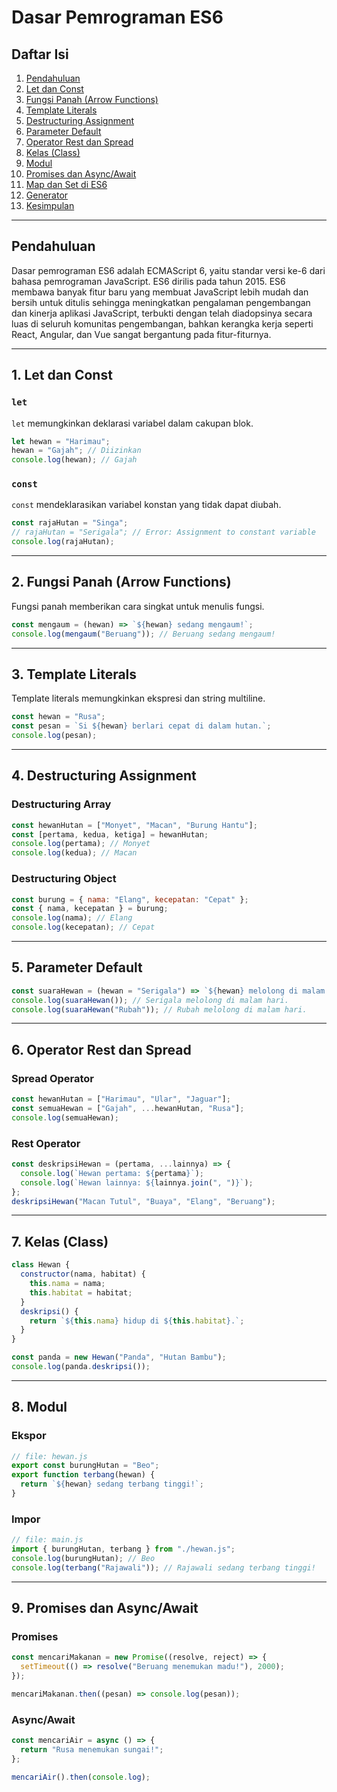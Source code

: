# Dasar Pemrograman ES6

## Daftar Isi
1. [Pendahuluan](#pendahuluan)
2. [Let dan Const](#1-let-dan-const)
3. [Fungsi Panah (Arrow Functions)](#2-fungsi-panah-arrow-functions)
4. [Template Literals](#3-template-literals)
5. [Destructuring Assignment](#4-destructuring-assignment)
6. [Parameter Default](5-parameter-default)
7. [Operator Rest dan Spread](#6-operator-rest-dan-spread)
8. [Kelas (Class)](#7-kelas-class)
9. [Modul](#modul)
10. [Promises dan Async/Await](#promises-dan-asyncawait)
11. [Map dan Set di ES6](#map-dan-set-di-es6)
12. [Generator](#generator)
13. [Kesimpulan](#kesimpulan)

---

## Pendahuluan
Dasar pemrograman ES6 adalah ECMAScript 6, yaitu standar versi ke-6 dari bahasa pemrograman JavaScript. ES6 dirilis pada tahun 2015. ES6 membawa banyak fitur baru yang membuat JavaScript lebih mudah dan bersih untuk ditulis sehingga meningkatkan pengalaman pengembangan dan kinerja aplikasi JavaScript, terbukti dengan telah diadopsinya secara luas di seluruh komunitas pengembangan, bahkan kerangka kerja seperti React, Angular, dan Vue sangat bergantung pada fitur-fiturnya.

---

## 1. Let dan Const
### `let`
`let` memungkinkan deklarasi variabel dalam cakupan blok.
```js
let hewan = "Harimau";
hewan = "Gajah"; // Diizinkan
console.log(hewan); // Gajah
```

### `const`
`const` mendeklarasikan variabel konstan yang tidak dapat diubah.
```js
const rajaHutan = "Singa";
// rajaHutan = "Serigala"; // Error: Assignment to constant variable
console.log(rajaHutan);
```

---

## 2. Fungsi Panah (Arrow Functions)
Fungsi panah memberikan cara singkat untuk menulis fungsi.
```js
const mengaum = (hewan) => `${hewan} sedang mengaum!`;
console.log(mengaum("Beruang")); // Beruang sedang mengaum!
```

---

## 3. Template Literals
Template literals memungkinkan ekspresi dan string multiline.
```js
const hewan = "Rusa";
const pesan = `Si ${hewan} berlari cepat di dalam hutan.`;
console.log(pesan);
```

---

## 4. Destructuring Assignment
### Destructuring Array
```js
const hewanHutan = ["Monyet", "Macan", "Burung Hantu"];
const [pertama, kedua, ketiga] = hewanHutan;
console.log(pertama); // Monyet
console.log(kedua); // Macan
```

### Destructuring Object
```js
const burung = { nama: "Elang", kecepatan: "Cepat" };
const { nama, kecepatan } = burung;
console.log(nama); // Elang
console.log(kecepatan); // Cepat
```

---

## 5. Parameter Default
```js
const suaraHewan = (hewan = "Serigala") => `${hewan} melolong di malam hari.`;
console.log(suaraHewan()); // Serigala melolong di malam hari.
console.log(suaraHewan("Rubah")); // Rubah melolong di malam hari.
```

---

## 6. Operator Rest dan Spread
### Spread Operator
```js
const hewanHutan = ["Harimau", "Ular", "Jaguar"];
const semuaHewan = ["Gajah", ...hewanHutan, "Rusa"];
console.log(semuaHewan);
```

### Rest Operator
```js
const deskripsiHewan = (pertama, ...lainnya) => {
  console.log(`Hewan pertama: ${pertama}`);
  console.log(`Hewan lainnya: ${lainnya.join(", ")}`);
};
deskripsiHewan("Macan Tutul", "Buaya", "Elang", "Beruang");
```

---

## 7. Kelas (Class)
```js
class Hewan {
  constructor(nama, habitat) {
    this.nama = nama;
    this.habitat = habitat;
  }
  deskripsi() {
    return `${this.nama} hidup di ${this.habitat}.`;
  }
}

const panda = new Hewan("Panda", "Hutan Bambu");
console.log(panda.deskripsi());
```

---

## 8. Modul
### Ekspor
```js
// file: hewan.js
export const burungHutan = "Beo";
export function terbang(hewan) {
  return `${hewan} sedang terbang tinggi!`;
}
```

### Impor
```js
// file: main.js
import { burungHutan, terbang } from "./hewan.js";
console.log(burungHutan); // Beo
console.log(terbang("Rajawali")); // Rajawali sedang terbang tinggi!
```

---

## 9. Promises dan Async/Await
### Promises
```js
const mencariMakanan = new Promise((resolve, reject) => {
  setTimeout(() => resolve("Beruang menemukan madu!"), 2000);
});

mencariMakanan.then((pesan) => console.log(pesan));
```

### Async/Await
```js
const mencariAir = async () => {
  return "Rusa menemukan sungai!";
};

mencariAir().then(console.log);
```
